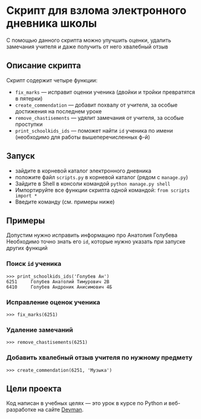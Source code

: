 # Скрипт для взлома электронного дневника школы

С помощью данного скрипта можно улучшить оценки, удалить замечания учителя и даже получить от него хвалебный отзыв

## Описание скрипта

Скрипт содержит четыре функции: 
- `fix_marks` — исправит оценки ученика (двойки и тройки превратятся в пятерки)
- `create_commendation` — добавит похвалу от учителя, за особые достижения на последнем уроке
- `remove_chastisements` — удялит замечания от учителя, за особые проступки
- `print_schoolkids_ids` — поможет найти `id` ученика по имени (необходимо для работы вышеперечисленных ф-й)


## Запуск
- зайдите в корневой каталог электронного дневника
- положите файл `scripts.py` в корневой каталог (рядом с `manage.py`)
- Зайдите в Shell в консоли командой `python manage.py shell`
- Импортируйте все функции скрипта одной командой: `from scripts import *`
- Введите команду (см. примеры ниже)

## Примеры
Допустим нужно исправить информацию про Анатолия Голубева  
Необходимо точно знать его `id`, которые нужно указать при запуске других функций

### Поиск `id` ученика
```
>>> print_schoolkids_ids('Голубев Ан')
6251     Голубев Анатолий Тимурович 2В
6410     Голубев Андроник Анисимович 4Б
```

### Исправление оценок ученика
```
>>> fix_marks(6251)
```

### Удаление замечаний
```
>>> remove_chastisements(6251)
```

### Добавить хвалебный отзыв учителя по нужному предмету
```
>>> create_commendation(6251, 'Музыка')
```


## Цели проекта

Код написан в учебных целях — это урок в курсе по Python и веб-разработке на сайте [Devman](https://dvmn.org).
